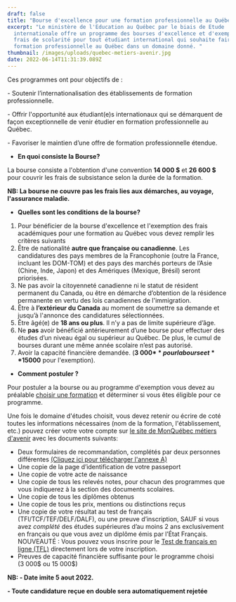 ```yaml
---
draft: false
title: "Bourse d'excellence pour une formation professionnelle au Québec. "
excerpt: "Le ministère de l'Education au Québec par le biais de Etude
  internationale offre un programme des bourses d'excellence et d'exemption des
  frais de scolarité pour tout étudiant international qui souhaite faire une
  formation professionnelle au Québec dans un domaine donné. "
thumbnail: /images/uploads/quebec-metiers-avenir.jpg
date: 2022-06-14T11:31:39.089Z
---
```

Ces programmes ont pour objectifs de :

\- Soutenir l’internationalisation des établissements de formation professionnelle.

\- Offrir l'opportunité aux étudiant(e)s internationaux qui se démarquent de façon exceptionnelle de venir étudier en formation professionnelle au Québec.

\- Favoriser le maintien d’une offre de formation professionnelle étendue.

* **En quoi consiste la Bourse?** 

La bourse consiste a l'obtention d'une convention **14 000 $** et **26 600 $**  pour couvrir les frais de subsistance selon la durée de la formation.

**NB: La bourse ne couvre pas les frais lies aux démarches, au voyage, l'assurance maladie.**

* **Quelles sont les conditions de la bourse?**

1. Pour bénéficier de la bourse d'excellence et l'exemption des frais académiques pour une formation au Québec vous devez remplir les critères suivants
2. Être de nationalité **autre que française ou canadienne**. Les candidatures des pays membres de la Francophonie (outre la France, incluant les DOM-TOM) et des pays des marchés porteurs de l’Asie (Chine, Inde, Japon) et des Amériques (Mexique, Brésil) seront priorisées.
3. Ne pas avoir la citoyenneté canadienne ni le statut de résident permanent du Canada, ou être en démarche d’obtention de la résidence permanente en vertu des lois canadiennes de l'immigration.
4. Être à **l’extérieur du Canada** au moment de soumettre sa demande et jusqu’à l'annonce des candidatures sélectionnées.
5. Être âgé(e) de **18 ans ou plus**. Il n’y a pas de limite supérieure d’âge.
6. Ne **pas** avoir bénéficié antérieurement d’une bourse pour effectuer des études d’un niveau égal ou supérieur au Québec. De plus, le cumul de bourses durant une même année scolaire n’est pas autorisé.
7. Avoir la capacité financière demandée. (**3 000$** pour la bourse et **15 000$** pour l'exemption).

* **Comment postuler ?**

Pour postuler a la bourse ou au programme d'exemption vous devez au préalable [choisir une formation](https://www.quebecmetiersdavenir.com/mon-projet-detude/les-formations-professionnelles/) et déterminer si vous êtes éligible pour ce programme.

Une fois le domaine d'études choisit, vous devez retenir ou écrire de coté toutes les informations nécessaires (nom de la formation, l'établissement, etc.) pouvez créer votre votre compte sur [le site de MonQuébec métiers d'avenir](https://education-internationale.imiscloud.com/monquebecmetiersdavenir/InscriptionBourses/Accueil_boursesouvert.aspx) avec les documents suivants:

* Deux formulaires de recommandation, complétés par deux personnes différentes [(Cliquez ici pour télécharger l'annexe A)](https://www.quebecmetiersdavenir.com/wp-content/uploads/2020-AnnA-formulaire-recom-bon.pdf)
* Une copie de la page d’identification de votre passeport
* Une copie de votre acte de naissance
* Une copie de tous les relevés notes, pour chacun des programmes que vous indiquerez à la section des documents scolaires.
* Une copie de tous les diplômes obtenus
* Une copie de tous les prix, mentions ou distinctions reçus
* Une copie de votre résultat au test de français (TFI/TCF/TEF/DELF/DALF), ou une preuve d’inscription, SAUF si vous avez *complété* des études supérieures d’au moins 2 ans exclusivement en français ou que vous avez un diplôme émis par l’État Français. NOUVEAUTÉ : Vous pouvez vous inscrire pour le [Test de français en ligne (TFL)](https://www.quebecmetiersdavenir.com/?page_id=15271) directement lors de votre inscription.
* Preuves de capacité financière suffisante pour le programme choisi (3 000$ ou 15 000$)

**NB: - Date imite 5 aout 2022.**

**\- Toute candidature reçue en double sera automatiquement rejetée**